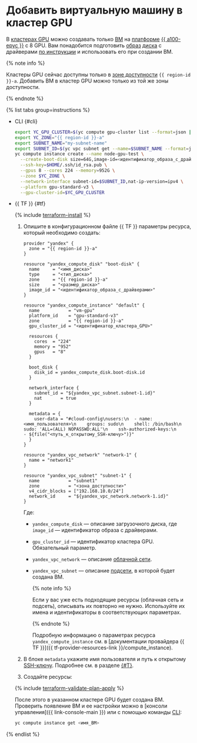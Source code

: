 # Добавить виртуальную машину в кластер GPU

В [кластерах GPU](../../concepts/gpus.md#gpu-clusters) можно создавать только [ВМ](../../concepts/vm.md) на [платформе](../../concepts/vm-platforms.md) [{{ a100-epyc }}](../../concepts/vm-platforms.md#gpu-platforms) c 8 GPU. Вам понадобится подготовить [образ](../../concepts/image.md) [диска](../../concepts/disk.md) с драйверами [по инструкции](../image-create/custom-image.md) и использовать его при создании ВМ.

{% note info %}

Кластеры GPU сейчас доступны только в [зоне доступности](../../../overview/concepts/geo-scope.md) `{{ region-id }}-a`. Добавить ВМ в кластер GPU можно только из той же зоны доступности.

{% endnote %}

{% list tabs group=instructions %}

- CLI {#cli}

  ```bash
  export YC_GPU_CLUSTER=$(yc compute gpu-cluster list --format=json | jq -r .[].id)
  export YC_ZONE="{{ region-id }}-a"
  export SUBNET_NAME="my-subnet-name"
  export SUBNET_ID=$(yc vpc subnet get --name=$SUBNET_NAME --format=json | jq -r .id)
  yc compute instance create --name node-gpu-test \
    --create-boot-disk size=64G,image-id=<идентификатор_образа_с_драйверами>,type=network-ssd \
    --ssh-key=$HOME/.ssh/id_rsa.pub \
    --gpus 8 --cores 224 --memory=952G \
    --zone $YC_ZONE \
    --network-interface subnet-id=$SUBNET_ID,nat-ip-version=ipv4 \
    --platform gpu-standard-v3 \
    --gpu-cluster-id=$YC_GPU_CLUSTER
  ```

- {{ TF }} {#tf}

  {% include [terraform-install](../../../_includes/terraform-install.md) %}

  1. Опишите в конфигурационном файле {{ TF }} параметры ресурса, который необходимо создать:

     ```hcl
     provider "yandex" {
       zone = "{{ region-id }}-a"
     }

     resource "yandex_compute_disk" "boot-disk" {
       name     = "<имя_диска>"
       type     = "<тип_диска>"
       zone     = "{{ region-id }}-a"
       size     = "<размер_диска>"
       image_id = "<идентификатор_образа_с_драйверами>"
     }

     resource "yandex_compute_instance" "default" {
       name           = "vm-gpu"
       platform_id    = "gpu-standard-v3"
       zone           = "{{ region-id }}-a"
       gpu_cluster_id = "<идентификатор_кластера_GPU>"

       resources {
         cores  = "224"
         memory = "952"
         gpus   = "8"
       }

       boot_disk {
         disk_id = yandex_compute_disk.boot-disk.id
       }

       network_interface {
         subnet_id = "${yandex_vpc_subnet.subnet-1.id}"
         nat       = true
       }

       metadata = {
         user-data = "#cloud-config\nusers:\n  - name: <имя_пользователя>\n    groups: sudo\n    shell: /bin/bash\n    sudo: 'ALL=(ALL) NOPASSWD:ALL'\n    ssh-authorized-keys:\n      - ${file("<путь_к_открытому_SSH-ключу>")}"
       }
     }

     resource "yandex_vpc_network" "network-1" {
       name = "network1"
     }

     resource "yandex_vpc_subnet" "subnet-1" {
       name           = "subnet1"
       zone           = "<зона_доступности>"
       v4_cidr_blocks = ["192.168.10.0/24"]
       network_id     = "${yandex_vpc_network.network-1.id}"
     }
     ```

     Где:
     * `yandex_compute_disk` — описание загрузочного диска, где `image_id` — идентификатор образа с драйверами.
     * `gpu_cluster_id` — идентификатор кластера GPU. Обязательный параметр.
     * `yandex_vpc_network` — описание [облачной сети](../../../vpc/concepts/network.md#network).
     * `yandex_vpc_subnet` — описание [подсети](../../../vpc/concepts/network.md#subnet), в которой будет создана ВМ.

       {% note info %}

       Если у вас уже есть подходящие ресурсы (облачная сеть и подсеть), описывать их повторно не нужно. Используйте их имена и идентификаторы в соответствующих параметрах.

       {% endnote %}

       Подробную информацию о параметрах ресурса `yandex_compute_instance` см. в [документации провайдера {{ TF }}]({{ tf-provider-resources-link }}/compute_instance).
  1. В блоке `metadata` укажите имя пользователя и путь к открытому [SSH-ключу](../../../glossary/ssh-keygen.md). Подробнее см. в разделе [{#T}](../../../compute/concepts/vm-metadata.md).
  1. Создайте ресурсы:

    {% include [terraform-validate-plan-apply](../../../_tutorials/_tutorials_includes/terraform-validate-plan-apply.md) %}

  После этого в указанном кластере GPU будет создана ВМ. Проверить появление ВМ и ее настройки можно в [консоли управления]({{ link-console-main }}) или с помощью команды [CLI](../../../cli/):

  ```bash
  yc compute instance get <имя_ВМ>
  ```

{% endlist %}
